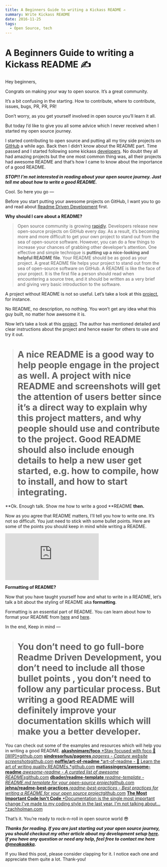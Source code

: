 ```yaml
---
title: A Beginners Guide to writing a Kickass README ✍
summary: Write Kickass README
date: 2016-11-25
tags:
  - Open Source, tech
---
```


# A Beginners Guide to writing a Kickass README ✍

Hey beginners,

Congrats on making your way to open source. It’s a great community.

It’s a bit confusing in the starting. How to contribute, where to contribute, issues, bugs, PR, PR, PR!

Don’t worry, as you get yourself involved in open source you’ll learn it all.

But today I’d like to give you all some advice which I never received when I started my open source journey.

I started contributing to open source and putting all my tiny side projects on [GitHub](https://github.com/akashnimare/) a while ago. Back then I didn’t know about the README part. Time passed and I started following some kickass [developers](https://github.com/akashnimare/following). No doubt they all had amazing projects but the one most common thing was, all their projects had awesome README and that’s how I came to know about the importance of a good README.

**_STOP!! I’m not interested in reading about your open source journey. Just tell me about how to write a good README._**

Cool. So here you go —

Before you start putting your awesome projects on GitHub, I want you to go and read about [Readme Driven Development](http://tom.preston-werner.com/2010/08/23/readme-driven-development.html) first.

**Why should I care about a README?**

> Open source community is growing [rapidly](https://github.com/universe-2016). Developers release new open-source projects on GitHub every day. As a result, it’s becoming more and more difficult to get your own project to stand out from the sea of open-source software. However, you can do a few things to increase your chances of grabbing other developer’s attention. One effective and simple technique is **putting up a nice-looking and helpful README file**.
> Your README should be as good as your project. A great README file helps your project to stand out from the sea of open-source software on GitHub.
> A README is like the face of your project. It is the first file a person should read when encountering a source tree, and it should be written as a very brief and giving very basic introduction to the software.

A project without README is not so useful. Let’s take a look at this [project](https://github.com/sinwar/flaskr), for instance.

No README, no description, no nothing. You won’t get any idea what this guy built, no matter how awesome it is.

Now let’s take a look at this [project](https://github.com/sindresorhus/pageres). The author has mentioned detailed and clear instructions about the project and hence easier for others to use and try it out.

> # A nice README is a good way to help people engage in the project as well. A project with nice README and screenshots will get the attention of users better since it’s a direct way to explain why this project matters, and why people should use and contribute to the project. Good README should also include enough details to help a new user get started, e.g. how to compile, how to install, and how to start integrating.

**Ok. Enough talk. Show me how to write a good **README **then.**

Now as you agree that README matters, I’ll tell you how to write one. It’s not so difficult. You just need to stick with some bullet points. Here are some of the points you should keep in mind while writing a README.

<iframe src="https://medium.com/media/b9bbc4fe57d0fcb03deb64a4d0f537af" frameborder=0></iframe>

**Formatting of README?**

Now that you have taught yourself how and what to write in a README, let’s talk a bit about the styling of README aka **formatting**.

Formatting is an essential part of README. You can learn about how to format your README from [here](https://help.github.com/articles/basic-writing-and-formatting-syntax/) and [here](https://github.com/github/markup/blob/master/README.md).

In the end, Keep in mind —

> # You don’t need to go full-bore Readme Driven Development, you don’t need to include all those bullet points , you don’t need to follow any particular process. But writing a good README will definitely improve your documentation skills which will make you a better developer.

You can check out some of the examples and resources which will help you in writing a good README.
[**akashnimare/foco**
*Stay focused with foco :rocket: [WIP]*github.com](https://github.com/akashnimare/foco/blob/master/readme.md)
[**sindresorhus/pageres**
*pageres - Capture website screenshots*github.com](https://github.com/sindresorhus/pageres)
[**noffle/art-of-readme**
*art-of-readme - :love_letter: Learn the art of writing quality READMEs.*github.com](https://github.com/noffle/art-of-readme)
[**matiassingers/awesome-readme**
*awesome-readme - A curated list of awesome READMEs*github.com](https://github.com/matiassingers/awesome-readme)
[**dbader/readme-template**
*readme-template - README.md template for your open-source project*github.com](https://github.com/dbader/readme-template)
[**jehna/readme-best-practices**
*readme-best-practices - Best practices for writing a README for your open source project*github.com](https://github.com/jehna/readme-best-practices)
[**The Most Important Code Isn't Code**
*Documentation is the single most important change I've made to my coding style in the last year. I'm not talking about…*zachholman.com](https://zachholman.com/posts/documentation/)

That’s it. You’re ready to rock-n-roll in open source world 😎

**_Thanks for reading. If you are just starting out your open source journey, you should checkout my other article about my development setup [here](https://medium.com/@meakaakka/my-dev-environment-16e87cd67f6f). If you have any question or need any help, feel free to contact me here @[meakaakka](http://twitter.com/meakaakka)._**

If you liked this post, please consider clapping for it. I notice each one and appreciate them quite a lot. Thank-you!
